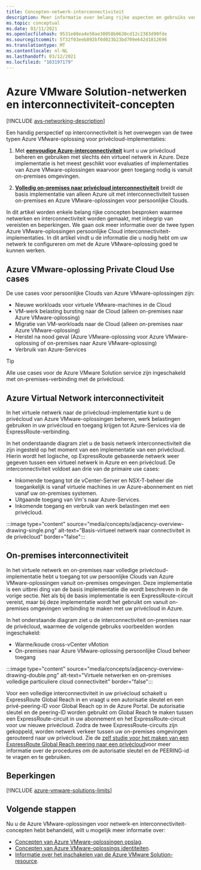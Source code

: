```yaml
---
title: Concepten-netwerk-interconnectiviteit
description: Meer informatie over belang rijke aspecten en gebruiks voorbeelden van netwerken en interconnectiviteit in azure VMware-oplossing.
ms.topic: conceptual
ms.date: 03/11/2021
ms.openlocfilehash: 9531e08ea4e50ae30058b0630cd12c2383d90fde
ms.sourcegitcommit: 5f32f03eeb892bf0d023b23bd709e642d1812696
ms.translationtype: MT
ms.contentlocale: nl-NL
ms.lasthandoff: 03/12/2021
ms.locfileid: "103197179"
---
```

# <a name="azure-vmware-solution-networking-and-interconnectivity-concepts"></a>Azure VMware Solution-netwerken en interconnectiviteit-concepten

[!INCLUDE [avs-networking-description](includes/azure-vmware-solution-networking-description.md)]

Een handig perspectief op interconnectiviteit is het overwegen van de twee typen Azure VMware-oplossing voor privécloud-implementaties:

1. Met [**eenvoudige Azure-interconnectiviteit**](#azure-virtual-network-interconnectivity) kunt u uw privécloud beheren en gebruiken met slechts één virtueel netwerk in Azure. Deze implementatie is het meest geschikt voor evaluaties of implementaties van Azure VMware-oplossingen waarvoor geen toegang nodig is vanuit on-premises omgevingen.

1. [**Volledig on-premises naar privécloud interconnectiviteit**](#on-premises-interconnectivity) breidt de basis implementatie van alleen Azure uit met interconnectiviteit tussen on-premises en Azure VMware-oplossingen voor persoonlijke Clouds.
 
In dit artikel worden enkele belang rijke concepten besproken waarmee netwerken en interconnectiviteit worden gemaakt, met inbegrip van vereisten en beperkingen. We gaan ook meer informatie over de twee typen Azure VMware-oplossingen persoonlijke Cloud interconnectiviteit-implementaties. In dit artikel vindt u de informatie die u nodig hebt om uw netwerk te configureren om met de Azure VMware-oplossing goed te kunnen werken.

## <a name="azure-vmware-solution-private-cloud-use-cases"></a>Azure VMware-oplossing Private Cloud Use cases

De use cases voor persoonlijke Clouds van Azure VMware-oplossingen zijn:
- Nieuwe workloads voor virtuele VMware-machines in de Cloud
- VM-werk belasting bursting naar de Cloud (alleen on-premises naar Azure VMware-oplossing)
- Migratie van VM-workloads naar de Cloud (alleen on-premises naar Azure VMware-oplossing)
- Herstel na nood geval (Azure VMware-oplossing voor Azure VMware-oplossing of on-premises naar Azure VMware-oplossing)
- Verbruik van Azure-Services

> [!TIP]
> Alle use cases voor de Azure VMware Solution service zijn ingeschakeld met on-premises-verbinding met de privécloud.

## <a name="azure-virtual-network-interconnectivity"></a>Azure Virtual Network interconnectiviteit

In het virtuele netwerk naar de privécloud-implementatie kunt u de privécloud van Azure VMware-oplossingen beheren, werk belastingen gebruiken in uw privécloud en toegang krijgen tot Azure-Services via de ExpressRoute-verbinding. 

In het onderstaande diagram ziet u de basis netwerk interconnectiviteit die zijn ingesteld op het moment van een implementatie van een privécloud. Hierin wordt het logische, op ExpressRoute gebaseerde netwerk weer gegeven tussen een virtueel netwerk in Azure en een privécloud. De interconnectiviteit voldoet aan drie van de primaire use cases:
* Inkomende toegang tot de vCenter-Server en NSX-T-beheer die toegankelijk is vanaf virtuele machines in uw Azure-abonnement en niet vanaf uw on-premises systemen. 
* Uitgaande toegang van Vm's naar Azure-Services. 
* Inkomende toegang en verbruik van werk belastingen met een privécloud.

:::image type="content" source="media/concepts/adjacency-overview-drawing-single.png" alt-text="Basis-virtueel netwerk naar connectiviteit in de privécloud" border="false":::

## <a name="on-premises-interconnectivity"></a>On-premises interconnectiviteit

In het virtuele netwerk en on-premises naar volledige privécloud-implementatie hebt u toegang tot uw persoonlijke Clouds van Azure VMware-oplossingen vanuit on-premises omgevingen. Deze implementatie is een uitbrei ding van de basis implementatie die wordt beschreven in de vorige sectie. Net als bij de basis implementatie is een ExpressRoute-circuit vereist, maar bij deze implementatie wordt het gebruikt om vanuit on-premises omgevingen verbinding te maken met uw privécloud in Azure. 

In het onderstaande diagram ziet u de interconnectiviteit on-premises naar de privécloud, waarmee de volgende gebruiks voorbeelden worden ingeschakeld:
* Warme/koude cross-vCenter vMotion
* On-premises naar Azure VMware-oplossing persoonlijke Cloud beheer toegang

:::image type="content" source="media/concepts/adjacency-overview-drawing-double.png" alt-text="Virtuele netwerken en on-premises volledige particuliere cloud connectiviteit" border="false":::

Voor een volledige interconnectiviteit in uw privécloud schakelt u ExpressRoute Global Reach in en vraagt u een autorisatie sleutel en een privé-peering-ID voor Global Reach op in de Azure Portal. De autorisatie sleutel en de peering-ID worden gebruikt om Global Reach te maken tussen een ExpressRoute-circuit in uw abonnement en het ExpressRoute-circuit voor uw nieuwe privécloud. Zodra de twee ExpressRoute-circuits zijn gekoppeld, worden netwerk verkeer tussen uw on-premises omgevingen gerouteerd naar uw privécloud.  Zie de [zelf studie voor het maken van een ExpressRoute Global Reach peering naar een privécloud](tutorial-expressroute-global-reach-private-cloud.md)voor meer informatie over de procedures om de autorisatie sleutel en de PEERING-id te vragen en te gebruiken.

## <a name="limitations"></a>Beperkingen
[!INCLUDE [azure-vmware-solutions-limits](includes/azure-vmware-solutions-limits.md)]

## <a name="next-steps"></a>Volgende stappen 

Nu u de Azure VMware-oplossingen voor netwerk-en interconnectiviteit-concepten hebt behandeld, wilt u mogelijk meer informatie over:

- [Concepten van Azure VMware-oplossingen opslag](concepts-storage.md).
- [Concepten van Azure VMware-oplossings identiteiten](concepts-identity.md).
- [Informatie over het inschakelen van de Azure VMware Solution-resource](enable-azure-vmware-solution.md).

<!-- LINKS - external -->
[enable Global Reach]: ../expressroute/expressroute-howto-set-global-reach.md

<!-- LINKS - internal -->
[concepts-upgrades]: ./concepts-upgrades.md
[concepts-storage]: ./concepts-storage.md
